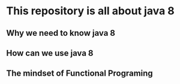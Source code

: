 # This repository is all about java 8
## Why we need to know java 8
## How can we use java 8
## The mindset of Functional Programing
